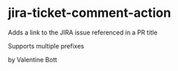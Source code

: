 # jira-ticket-comment-action
Adds a link to the JIRA issue referenced in a PR title

Supports multiple prefixes

by Valentine Bott
